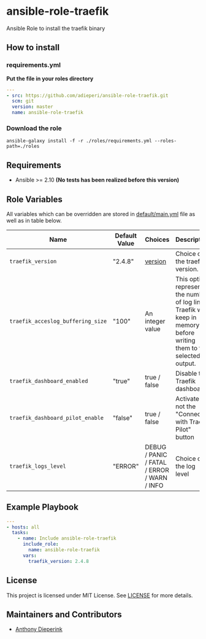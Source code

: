 # ansible-role-traefik
Ansible Role to install the traefik binary

## How to install
### requirements.yml
**Put the file in your roles directory**
```yaml
---
- src: https://github.com/adieperi/ansible-role-traefik.git
  scm: git
  version: master
  name: ansible-role-traefik
```
### Download the role
```Shell
ansible-galaxy install -f -r ./roles/requirements.yml --roles-path=./roles
```

## Requirements

- Ansible >= 2.10 **(No tests has been realized before this version)**

## Role Variables

All variables which can be overridden are stored in [default/main.yml](default/main.yml) file as well as in table below.

| Name           | Default Value | Choices | Description                        |
| -------------- | ------------- | ------- | -----------------------------------|
| `traefik_version` | "2.4.8" | [version](https://github.com/traefik/traefik/tags) | Choice of the traefik version. |
| `traefik_acceslog_buffering_size` | "100" | An integer value | This option represents the number of log lines Traefik will keep in memory before writing them to the selected output. |
| `traefik_dashboard_enabled` | "true" | true / false | Disable the Traefik dashboard |
| `traefik_dashboard_pilot_enable` | "false" | true / false | Activate or not the "Connect with Traefik Pilot" button |
| `traefik_logs_level` | "ERROR" | DEBUG / PANIC / FATAL / ERROR / WARN / INFO | Choice of the log level |

## Example Playbook

```yaml
---
- hosts: all
  tasks:
    - name: Include ansible-role-traefik
      include_role:
        name: ansible-role-traefik
      vars:
        traefik_version: 2.4.8
```
## License

This project is licensed under MIT License. See [LICENSE](/LICENSE) for more details.

## Maintainers and Contributors

- [Anthony Dieperink](https://github.com/adieperi)